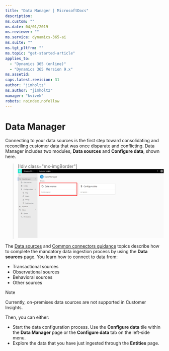 ```yaml
---
title: "Data Manager | MicrosoftDocs"
description: 
ms.custom: ""
ms.date: 04/01/2019
ms.reviewer: ""
ms.service: dynamics-365-ai
ms.suite: ""
ms.tgt_pltfrm: ""
ms.topic: "get-started-article"
applies_to: 
  - "Dynamics 365 (online)"
  - "Dynamics 365 Version 9.x"
ms.assetid: 
caps.latest.revision: 31
author: "jimholtz"
ms.author: "jimholtz"
manager: "kvivek"
robots: noindex,nofollow
---
```

# Data Manager

Connecting to your data sources is the first step toward consolidating and reconciling customer data that was once disparate and conflicting. Data Manager includes two modules, **Data sources** and **Configure data**, shown here.

   > [!div class="mx-imgBorder"] 
   > ![Get data tile](media/data-manager-get-data-tile.png "Get data tile")

The [Data sources](pm-data-sources.md) and [Common connectors guidance](pm-common-connectors.md) topics describe how to complete the mandatory data ingestion process by using the **Data sources** page. You learn how to connect to data from:

- Transactional sources
- Observational sources
- Behavioral sources
- Other sources 

>[!NOTE]
>Currently, on-premises data sources are not supported in Customer Insights.

Then, you can either:
- Start the data configuration process. Use the **Configure data** tile within the **Data Manager** page or the **Configure data** tab on the left-side menu. 
- Explore the data that you have just ingested through the **Entities** page. 


